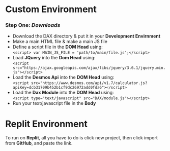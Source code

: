 # Custom Environment  
### **Step One**: *Downloads*
- Download the DAX directory & put it in your **Development Envirnment**
- Make a main HTML file & make a main JS file
- Define a script file in the **DOM Head** using:  
  `<script> var MAIN_JS_FILE = 'path/to/main/file.js';</script>`
- Load **JQuery** into the **Dom Head** using:  
  `<script src="https://ajax.googleapis.com/ajax/libs/jquery/3.6.1/jquery.min.js"></script>`
- Load the **Desmos Api** into the **DOM Head** using:  
  `<script src="https://www.desmos.com/api/v1.7/calculator.js?apiKey=dcb31709b452b1cf9dc26972add0fda6"></script>`
- Load the **Dax Module** into the **DOM Head** using:  
  `<script type="text/javascript" src="DAX/module.js"></script>`
- Run your text/javascript file in the **Body**

# Replit Environment
To run on **Replit**, all you have to do is click new project, then click import from **GitHub**, and paste the link.